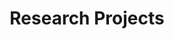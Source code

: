 ---
# Title widget.
headless: false  # This file represents a page section.
active: true  # Activate this widget? true/false
weight: 2  # Order that this section will appear in.

title: "Research Projects"

---